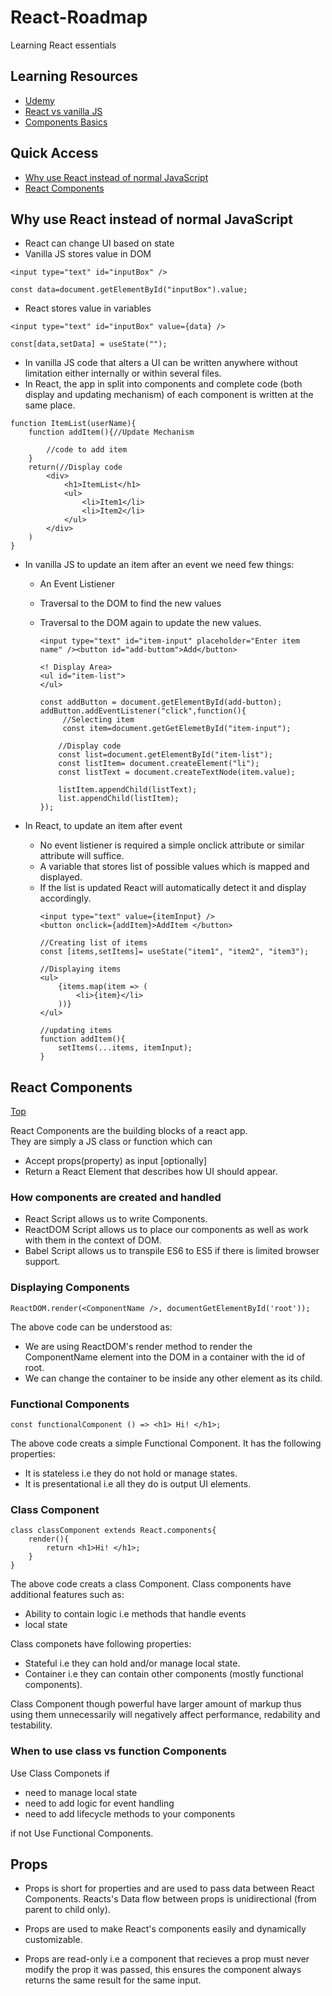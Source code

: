 # React-Roadmap

Learning React essentials

## Learning Resources

- [Udemy](https://www.udemy.com/course/react-the-complete-guide-incl-redux/)
- [React vs vanilla JS](https://www.framer.com/blog/posts/react-vs-vanilla-js/)
- [Components Basics](<https://medium.com/the-andela-way/understanding-react-components-37f841c1f3bb#:~:text=Components%20are%20the%20building%20blocks,(User%20Interface)%20should%20appear.>)

## Quick Access

- [Why use React instead of normal JavaScript](#why-use-react-instead-of-normal-javascript)
- [React Components](#react-components)

## Why use React instead of normal JavaScript

- React can change UI based on state
- Vanilla JS stores value in DOM

```
<input type="text" id="inputBox" />
```

```
const data=document.getElementById("inputBox").value;
```

- React stores value in variables

```
<input type="text" id="inputBox" value={data} />
```

```
const[data,setData] = useState("");
```

- In vanilla JS code that alters a UI can be written anywhere without limitation either internally or within several files.
- In React, the app in split into components and complete code (both display and updating mechanism) of each component is written at the same place.

```
function ItemList(userName){
    function addItem(){//Update Mechanism

        //code to add item
    }
    return(//Display code
        <div>
            <h1>ItemList</h1>
            <ul>
                <li>Item1</li>
                <li>Item2</li>
            </ul>
        </div>
    )
}
```

- In vanilla JS to update an item after an event we need few things:

  - An Event Listiener
  - Traversal to the DOM to find the new values
  - Traversal to the DOM again to update the new values.

    ```
    <input type="text" id="item-input" placeholder="Enter item name" /><button id="add-buttom">Add</button>

    <! Display Area>
    <ul id="item-list">
    </ul>
    ```

    ```
    const addButton = document.getElementById(add-button);
    addButton.addEventListener("click",function(){
         //Selecting item
         const item=document.getGetElemetById("item-input");

        //Display code
        const list=document.getElementById("item-list");
        const listItem= document.createElement("li");
        const listText = document.createTextNode(item.value);

        listItem.appendChild(listText);
        list.appendChild(listItem);
    });
    ```

- In React, to update an item after event
  - No event listiener is required a simple onclick attribute or similar attribute will suffice.
  - A variable that stores list of possible values which is mapped and displayed.
  - If the list is updated React will automatically detect it and display accordingly.
    ```
    <input type="text" value={itemInput} />
    <button onclick={addItem}>AddItem </button>
    ```
    ```
    //Creating list of items
    const [items,setItems]= useState("item1", "item2", "item3");
    ```
    ```
    //Displaying items
    <ul>
        {items.map(item => (
            <li>{item}</li>
        ))}
    </ul>
    ```
    ```
    //updating items
    function addItem(){
        setItems(...items, itemInput);
    }
    ```

## React Components

[Top](#quick-access)

React Components are the building blocks of a react app.<br>
They are simply a JS class or function which can<br>

- Accept props(property) as input [optionally]
- Return a React Element that describes how UI should appear.

### How components are created and handled

- React Script allows us to write Components.
- ReactDOM Script allows us to place our components as well as work with them in the context of DOM.
- Babel Script allows us to transpile ES6 to ES5 if there is limited browser support.

### Displaying Components

```
ReactDOM.render(<ComponentName />, documentGetElementById('root'));
```

The above code can be understood as:

- We are using ReactDOM's render method to render the ComponentName element into the DOM in a container with the id of root.
- We can change the container to be inside any other element as its child.

### Functional Components

```
const functionalComponent () => <h1> Hi! </h1>;
```

The above code creats a simple Functional Component. It has the following properties:

- It is stateless i.e they do not hold or manage states.
- It is presentational i.e all they do is output UI elements.

### Class Component

```
class classComponent extends React.components{
    render(){
        return <h1>Hi! </h1>;
    }
}
```

The above code creats a class Component. Class components have additional features such as:

- Ability to contain logic i.e methods that handle events
- local state

Class componets have following properties:

- Stateful i.e they can hold and/or manage local state.
- Container i.e they can contain other components (mostly functional components).

Class Component though powerful have larger amount of markup thus using them unnecessarily will negatively affect performance, redability and testability.

### When to use class vs function Components

Use Class Componets if

- need to manage local state
- need to add logic for event handling
- need to add lifecycle methods to your components

if not Use Functional Components.

## Props

- Props is short for properties and are used to pass data between React Components. Reacts's Data flow between props is unidirectional (from parent to child only).

- Props are used to make React's components easily and dynamically customizable.

- Props are read-only i.e a component that recieves a prop must never modify the prop it was passed, this ensures the component always returns the same result for the same input.

